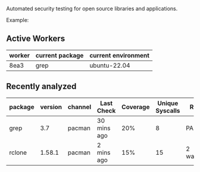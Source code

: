 Automated security testing for open source libraries and applications.

Example:

## Active Workers

| worker | current package | current environment |
|--------|-----------------|---------------------|
| 8ea3   | grep            | ubuntu-22.04        |


## Recently analyzed

| package | version | channel  | Last Check  | Coverage | Unique Syscalls | Result   |
|---------|---------|----------|-------------|----------|-----------------|----------|
| grep    | 3.7     | pacman   | 30 mins ago | 20%      | 8               | PASS     |
| rclone  | 1.58.1  | pacman   | 2 mins ago  | 15%      | 15              | 2 warnings |
